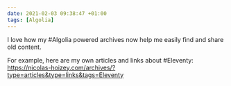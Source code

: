 ```yaml
---
date: 2021-02-03 09:38:47 +01:00
tags: [Algolia]
---
```


I love how my #Algolia powered archives now help me easily find and share old content.

For example, here are my own articles and links about #Eleventy:
https://nicolas-hoizey.com/archives/?type=articles&type=links&tags=Eleventy
